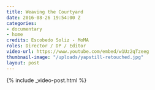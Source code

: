 ```yaml
---
title: Weaving the Courtyard
date: 2016-08-26 19:54:00 Z
categories:
- documentary
- home
credits: Escobedo Soliz - MoMA
roles: Director / DP / Editor
video-url: https://www.youtube.com/embed/w1Uz2qTzeeg
thumbnail-image: "/uploads/yapstill-retouched.jpg"
layout: post
---
```


{% include _video-post.html %}

